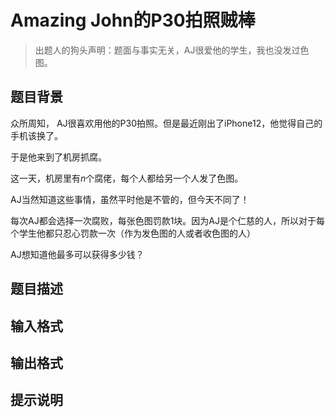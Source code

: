 # Amazing John的P30拍照贼棒

> 出题人的狗头声明：题面与事实无关，AJ很爱他的学生，我也没发过色图。

## 题目背景

众所周知， AJ很喜欢用他的P30拍照。但是最近刚出了iPhone12，他觉得自己的手机该换了。

于是他来到了机房抓腐。

这一天，机房里有$n$个腐佬，每个人都给另一个人发了色图。

AJ当然知道这些事情，虽然平时他是不管的，但今天不同了！

每次AJ都会选择一次腐败，每张色图罚款$1$块。因为AJ是个仁慈的人，所以对于每个学生他都只忍心罚款一次（作为发色图的人或者收色图的人）

AJ想知道他最多可以获得多少钱？

## 题目描述

## 输入格式

## 输出格式

## 提示说明

